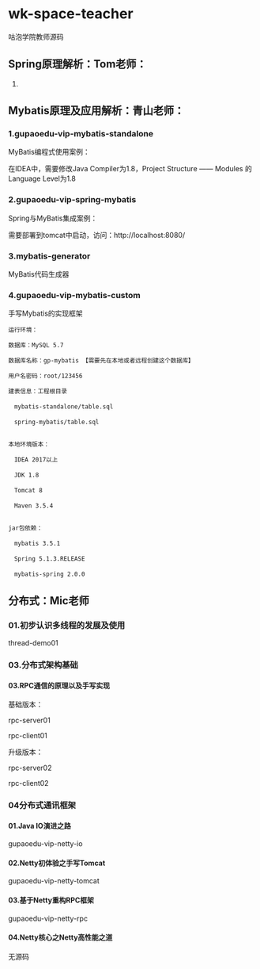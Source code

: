 # wk-space-teacher
咕泡学院教师源码

## Spring原理解析：Tom老师：

1.





## Mybatis原理及应用解析：青山老师：

### 1.gupaoedu-vip-mybatis-standalone

MyBatis编程式使用案例：

在IDEA中，需要修改Java Compiler为1.8，Project Structure —— Modules 的Language Level为1.8

### 2.gupaoedu-vip-spring-mybatis

Spring与MyBatis集成案例：

需要部署到tomcat中启动，访问：http://localhost:8080/

### 3.mybatis-generator

 MyBatis代码生成器

### 4.gupaoedu-vip-mybatis-custom

手写Mybatis的实现框架



```
运行环境：

数据库：MySQL 5.7

数据库名称：gp-mybatis 【需要先在本地或者远程创建这个数据库】

用户名密码：root/123456

建表信息：工程根目录 

　mybatis-standalone/table.sql

　spring-mybatis/table.sql


本地环境版本：

　IDEA 2017以上

　JDK 1.8

　Tomcat 8

　Maven 3.5.4


jar包依赖：

　mybatis 3.5.1

　Spring 5.1.3.RELEASE

　mybatis-spring 2.0.0
```

## 分布式：Mic老师
### 01.初步认识多线程的发展及使用
thread-demo01

### 03.分布式架构基础

#### 03.RPC通信的原理以及手写实现

基础版本：

rpc-server01

rpc-client01

升级版本：

rpc-server02

rpc-client02

### 04分布式通讯框架

#### 01.Java IO演进之路

gupaoedu-vip-netty-io

#### 02.Netty初体验之手写Tomcat

gupaoedu-vip-netty-tomcat

#### 03.基于Netty重构RPC框架

gupaoedu-vip-netty-rpc

#### 04.Netty核心之Netty高性能之道

无源码











